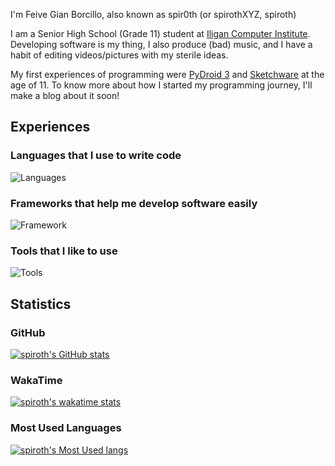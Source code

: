 I'm Feive Gian Borcillo, also known as spir0th (or spirothXYZ, spiroth)

I am a Senior High School (Grade 11) student at [Iligan Computer Institute](https://ici.edu.ph). Developing software is my thing, I also produce (bad) music, and I have a habit of editing videos/pictures with my sterile ideas.

My first experiences of programming were [PyDroid 3](https://play.google.com/store/apps/details?id=ru.iiec.pydroid3) and [Sketchware](https://play.google.com/store/apps/details?id=com.besome.sketch) at the age of 11. To know more about how I started my programming journey, I'll make a blog about it soon!

## Experiences
### Languages that I use to write code
![Languages](https://skillicons.dev/icons?i=bash,c,cpp,cs,css,html,java,js,kotlin,md,powershell,py,sass)

### Frameworks that help me develop software easily
![Framework](https://skillicons.dev/icons?i=dotnet,electron,firebase,flutter,godot,gtk,qt,react,supabase,tauri)

### Tools that I like to use
![Tools](https://skillicons.dev/icons?i=androidstudio,blender,cmake,git,gradle,idea,visualstudio,vscode)

## Statistics
### GitHub
[![spiroth's GitHub stats](https://github-readme-stats.vercel.app/api?username=spir0th&theme=transparent&custom_title=Statistics&show_icons=true&hide_title=true&hide_border=true)](https://github.com/spir0th)

### WakaTime
[![spiroth's wakatime stats](https://github-readme-stats.vercel.app/api/wakatime?username=spir0th&theme=transparent&hide_title=true&hide_border=true)](https://wakatime.com/@spir0th)

### Most Used Languages
[![spiroth's Most Used langs](https://github-readme-stats.vercel.app/api/top-langs/?username=spir0th&theme=transparent&layout=compact&hide_title=true&hide_border=true)](https://github.com/spir0th)
